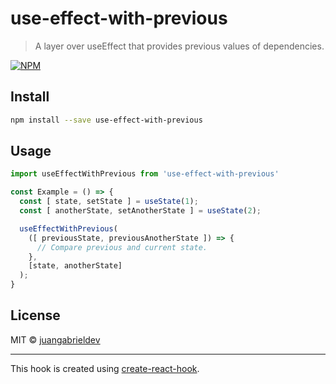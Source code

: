 # use-effect-with-previous

> A layer over useEffect that provides previous values of dependencies.

[![NPM](https://img.shields.io/npm/v/use-effect-with-previous.svg)](https://www.npmjs.com/package/use-effect-with-previous)

## Install

```bash
npm install --save use-effect-with-previous
```

## Usage

```js
import useEffectWithPrevious from 'use-effect-with-previous'

const Example = () => {
  const [ state, setState ] = useState(1);
  const [ anotherState, setAnotherState ] = useState(2);

  useEffectWithPrevious(
    ([ previousState, previousAnotherState ]) => {
      // Compare previous and current state.
    },
    [state, anotherState]
  );
}
```

## License

MIT © [juangabrieldev](https://github.com/juangabrieldev)

---

This hook is created using [create-react-hook](https://github.com/hermanya/create-react-hook).
